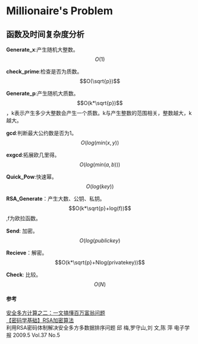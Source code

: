 # Millionaire's Problem

## 函数及时间复杂度分析

**Generate_x**:产生随机大整数。 $$O(1)$$

**check_prime**:检查是否为质数。 $$O(\sqrt{p})$$

**Generate_p**:产生随机大质数。 $$O(k*\sqrt{p})$$，k表示产生多少大整数会产生一个质数。k与产生整数的范围相关，整数越大，k越大。

**gcd**:判断最大公约数是否为1。 $$O(log(min(x,y))$$

**exgcd**:拓展欧几里得。 $$O(log(min(a,b)))$$

**Quick_Pow**:快速幂。 $$O(log(key))$$

**RSA_Generate**：产生大数、公钥、私钥。 $$O(k*\sqrt{p}+log(f))$$,f为欧拉函数。

**Send**: 加密。 $$O(log(publickey)$$

**Recieve**：解密。 $$O(k*\sqrt{p}+Nlog(privatekey))$$

**Check**: 比较。 $$O(N)$$

#### 参考

[安全多方计算之二：一文搞懂百万富翁问题](https://blog.csdn.net/apr15/article/details/128348229?ops_request_misc=%257B%2522request%255Fid%2522%253A%2522DC9ED0BE-F6A4-4ECC-9364-1207C2060432%2522%252C%2522scm%2522%253A%252220140713.130102334..%2522%257D&request_id=DC9ED0BE-F6A4-4ECC-9364-1207C2060432&biz_id=0&utm_medium=distribute.pc_search_result.none-task-blog-2~all~top_positive~default-1-128348229-null-null.142^v100^pc_search_result_base3&utm_term=百万富翁问题&spm=1018.2226.3001.4187) <br>
[【密码学基础】RSA加密算法](https://blog.csdn.net/qq_16763983/article/details/128101681?ops_request_misc=%257B%2522request%255Fid%2522%253A%25221680307C-55C2-44EA-8D02-345C9AB8491B%2522%252C%2522scm%2522%253A%252220140713.130102334..%2522%257D&request_id=1680307C-55C2-44EA-8D02-345C9AB8491B&biz_id=0&utm_medium=distribute.pc_search_result.none-task-blog-2~blog~top_positive~default-1-128101681-null-null.nonecase&utm_term=rsa加密&spm=1018.2226.3001.4450)
<br>
利用RSA密码体制解决安全多方多数据排序问题  邱 梅,罗守山,刘 文,陈 萍  电子学报 2009.5 Vol.37 No.5
